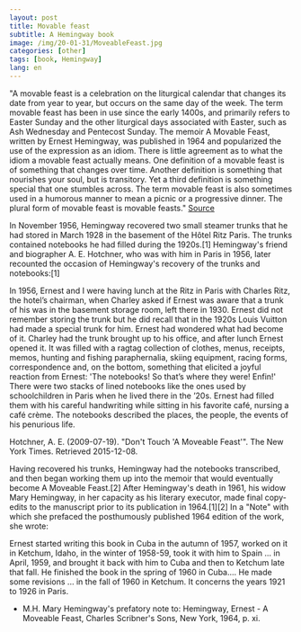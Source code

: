 ```yaml
---
layout: post
title: Movable feast
subtitle: A Hemingway book
image: /img/20-01-31/MoveableFeast.jpg
categories: [other]
tags: [book, Hemingway]
lang: en
---
```


"A movable feast is a celebration on the liturgical calendar that changes its date from year to year, but occurs on the same day of the week. The term movable feast has been in use since the early 1400s, and primarily refers to Easter Sunday and the other liturgical days associated with Easter, such as Ash Wednesday and Pentecost Sunday. The memoir A Movable Feast, written by Ernest Hemingway, was published in 1964 and popularized the use of the expression as an idiom. There is little agreement as to what the idiom a movable feast actually means. One definition of a movable feast is of something that changes over time. Another definition is something that nourishes your soul, but is transitory. Yet a third definition is something special that one stumbles across. The term movable feast is also sometimes used in a humorous manner to mean a picnic or a progressive dinner. The plural form of movable feast is movable feasts." [Source](https://grammarist.com/usage/movable-feast/)

In November 1956, Hemingway recovered two small steamer trunks that he had stored in March 1928 in the basement of the Hôtel Ritz Paris. The trunks contained notebooks he had filled during the 1920s.[1] Hemingway's friend and biographer A. E. Hotchner, who was with him in Paris in 1956, later recounted the occasion of Hemingway's recovery of the trunks and notebooks:[1]

In 1956, Ernest and I were having lunch at the Ritz in Paris with Charles Ritz, the hotel’s chairman, when Charley asked if Ernest was aware that a trunk of his was in the basement storage room, left there in 1930. Ernest did not remember storing the trunk but he did recall that in the 1920s Louis Vuitton had made a special trunk for him. Ernest had wondered what had become of it. Charley had the trunk brought up to his office, and after lunch Ernest opened it. It was filled with a ragtag collection of clothes, menus, receipts, memos, hunting and fishing paraphernalia, skiing equipment, racing forms, correspondence and, on the bottom, something that elicited a joyful reaction from Ernest: 'The notebooks! So that’s where they were! Enfin!' There were two stacks of lined notebooks like the ones used by schoolchildren in Paris when he lived there in the ’20s. Ernest had filled them with his careful handwriting while sitting in his favorite café, nursing a café crème. The notebooks described the places, the people, the events of his penurious life.

Hotchner, A. E. (2009-07-19). "Don't Touch 'A Moveable Feast'". The New York Times. Retrieved 2015-12-08.

Having recovered his trunks, Hemingway had the notebooks transcribed, and then began working them up into the memoir that would eventually become A Moveable Feast.[2] After Hemingway's death in 1961, his widow Mary Hemingway, in her capacity as his literary executor, made final copy-edits to the manuscript prior to its publication in 1964.[1][2] In a "Note" with which she prefaced the posthumously published 1964 edition of the work, she wrote:

Ernest started writing this book in Cuba in the autumn of 1957, worked on it in Ketchum, Idaho, in the winter of 1958-59, took it with him to Spain ... in April, 1959, and brought it back with him to Cuba and then to Ketchum late that fall. He finished the book in the spring of 1960 in Cuba.... He made some revisions ... in the fall of 1960 in Ketchum. It concerns the years 1921 to 1926 in Paris. 

- M.H. Mary Hemingway's prefatory note to: Hemingway, Ernest - A Moveable Feast, Charles Scribner's Sons, New York, 1964, p. xi.


